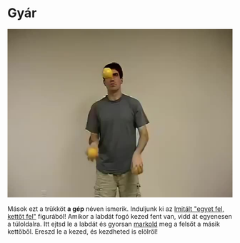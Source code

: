 # Gyár

![factory](/site/videos/poster/factory.jpg)

Mások ezt a trükköt **a gép** néven ismerik. Induljunk ki az [Imitált "egyet fel, kettőt fel"](imitalt-egyet-fel-kettot-fel.md) figurából! Amikor a labdát fogó kezed fent van, vidd át egyenesen a túloldalra. Itt ejtsd le a labdát és gyorsan [markold](marok.md) meg a felsőt a másik kettőből. Ereszd le a kezed, és kezdheted is elölről!



